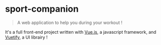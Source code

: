 # sport-companion

> A web application to help you during your workout !

It's a full front-end project written with [Vue.js](https://vuejs.org/), a javascript framework, and [Vuetify](https://vuetifyjs.com/en/), a UI librairy !
